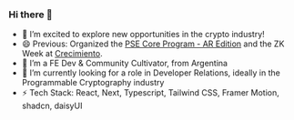 ### Hi there 👋
- 🔭 I’m excited to explore new opportunities in the crypto industry!
- 😄 Previous: Organized the [PSE Core Program - AR Edition](https://pse-team.notion.site/PSE-Core-Program-2024-64ae61c3d7e74bf4bf9c15914ef22460) and the ZK Week at [Crecimiento](https://www.aleph.crecimiento.build/).
- 🌱 I’m a FE Dev & Community Cultivator, from Argentina
- 🔐 I’m currently looking for a role in Developer Relations, ideally in the Programmable Cryptography industry 
- ⚡ Tech Stack: React, Next, Typescript, Tailwind CSS, Framer Motion, shadcn, daisyUI
<!--
**lucilapastore/lucilapastore** is a ✨ _special_ ✨ repository because its `README.md` (this file) appears on your GitHub profile.
- 🤔 I’m looking for help with ...
- 💬 Ask me about ...
- 😄 I’d especially love to work at a startup on a tight-knit team where I can make an impact quickly 🚀

- 📫 How to reach me: ...
-->
